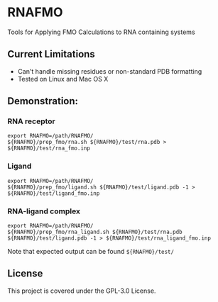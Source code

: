 # RNAFMO
Tools for Applying FMO Calculations to RNA containing systems

## Current Limitations
- Can't handle missing residues or non-standard PDB formatting
- Tested on Linux and Mac OS X

## Demonstration:

### RNA receptor
```
export RNAFMO=/path/RNAFMO/
${RNAFMO}/prep_fmo/rna.sh ${RNAFMO}/test/rna.pdb > ${RNAFMO}/test/rna_fmo.inp
```

### Ligand
```
export RNAFMO=/path/RNAFMO/
${RNAFMO}/prep_fmo/ligand.sh ${RNAFMO}/test/ligand.pdb -1 > ${RNAFMO}/test/ligand_fmo.inp
```

### RNA-ligand complex
```
export RNAFMO=/path/RNAFMO/
${RNAFMO}/prep_fmo/rna_ligand.sh ${RNAFMO}/test/rna.pdb ${RNAFMO}/test/ligand.pdb -1 > ${RNAFMO}/test/rna_ligand_fmo.inp
```

Note that expected output can be found ```${RNAFMO}/test/```

## License
This project is covered under the  GPL-3.0 License.
